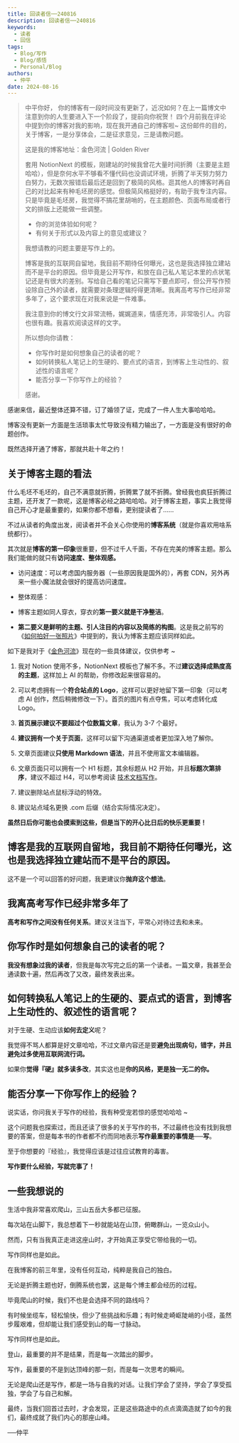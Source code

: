 ```yaml
---
title: 回读者信──240816
description: 回读者信──240816
keywords:
  - 读者
  - 回信
tags:
  - Blog/写作
  - Blog/感悟
  - Personal/Blog
authors:
  - 仲平
date: 2024-08-16
---
```


> 中平你好，
> 你的博客有一段时间没有更新了，近况如何？在上一篇博文中注意到你的人生要进入下一个阶段了，提前向你祝贺！
> 四个月前我在评论中提到你的博客对我的影响，现在我开通自己的博客啦~
> 这份邮件的目的，关于博客，一是分享体会，二是征求意见，三是请教问题。
>
> 这是我的博客地址：金色河流 | Golden River
>
> 套用 NotionNext 的模板，刚建站的时候我曾花大量时间折腾（主要是主题哈哈），但是奈何水平不够看不懂代码也没调试环境，折腾了半天努力努力白努力，无数次报错后最后还是回到了极简的风格。逛其他人的博客时再自己的对比起来有种毛坯房的感觉。但极简风格挺好的，有助于我专注内容。只是毕竟是毛坯房，我觉得不搞花里胡哨的，在主题颜色、页面布局或者行文的排版上还能做一些调整。
>
> - 你的浏览体验如何呢？
> - 有何关于形式以及内容上的意见或建议？
>
> 我想请教的问题主要是写作上的。
>
> 博客是我的互联网自留地，我目前不期待任何曝光，这也是我选择独立建站而不是平台的原因。但毕竟是公开写作，和放在自己私人笔记本里的点状笔记还是有很大的差别。写给自己看的笔记只需写下要点即可，但公开写作预设除自己外的读者，就需要对条理逻辑捋得更清晰。我离高考写作已经非常多年了，这个要求现在对我来说是一件难事。
>
> 我注意到你的博文行文非常流畅，娓娓道来，情感充沛，非常吸引人。内容也很有趣。我喜欢阅读这样的文字。
>
> 所以想向你请教：
>
> - 你写作时是如何想象自己的读者的呢？
> - 如何转换私人笔记上的生硬的、要点式的语言，到博客上生动性的、叙述性的语言呢？
> - 能否分享一下你写作上的经验？
>
> 感谢。

感谢来信，最近整体还算不错，订了婚领了证，完成了一件人生大事哈哈哈。

博客没有更新一方面是生活琐事太忙导致没有精力输出了，一方面是没有很好的命题创作。

既然选择开通了博客，那就共赴十年之约！

## 关于博客主题的看法

什么毛坯不毛坯的，自己不满意就折腾，折腾累了就不折腾。曾经我也疯狂折腾过主题，还开发了一款呢，这是博客必经之路哈哈哈。对于博客主题，事实上我觉得自己开心才是最重要的，如果你都不想看，更别提读者了……

不过从读者的角度出发，阅读者并不会关心你使用的**博客系统**（就是你喜欢用啥系统都行）。

其次就是**博客的第一印象**很重要，但不过千人千面，不存在完美的博客主题。那么我们能做的就只有**访问速度、整体观感。**

- 访问速度：可以考虑国内服务器（一些原因我是国外的），再套 CDN，另外再来一些小魔法就会很好的提高访问速度。

- 整体观感：

- 博客主题如同人穿衣，穿衣的**第一要义就是干净整洁**。

- **第二要义是鲜明的主题、引人注目的内容以及简练的构图**。这是我之前写的《[如何拍好一张照片](https://blog.7wate.com/archives/%E5%A6%82%E4%BD%95%E6%8B%8D%E5%A5%BD%E4%B8%80%E5%BC%A0%E7%85%A7%E7%89%87)》中提到的，我认为博客主题应该同样如此。

如下是我对于《[金色河流](https://www.goldenriver.site/)》现在的一些具体建议，仅供参考 ~

1. 我对 Notion 使用不多，NotionNext 模板也了解不多。不过**建议选择成熟度高的主题**，这样加上 AI 的帮助，你修改起来很容易的。

2. 可以考虑拥有一个**符合站点的 Logo**，这样可以更好地留下第一印象（可以考虑 AI 创作，然后稍微修改一下）。首页的图片有点夺焦，可以考虑转化成 Logo。

3. **首页展示建议不要超过个位数篇文章**，我认为 3-7 个最好。

4. **建议拥有一个关于页面**，这样可以留下沟通渠道或者更加深入地了解你。

5. 文章页面建议**只使用 Markdown 语法**，并且不使用富文本编辑器。

6. 文章页面只可以拥有一个 H1 标题，其余标题从 H2 开始，并且**标题次第排序**，建议不超过 H4，可以参考阅读 [技术文档写作](https://wiki.7wate.com/Tech/software-engineering/%E6%8A%80%E6%9C%AF%E6%96%87%E6%A1%A3/)。

7. 建议删除站点鼠标浮动的特效。

8. 建议站点域名更换 .com 后缀（结合实际情况决定）。

**虽然日后你可能也会摸索到这些，但是当下的开心比日后的快乐更重要！**

## 博客是我的互联网自留地，我目前不期待任何曝光，这也是我选择独立建站而不是平台的原因。

这不是一个可以回答的好问题，我更建议你**抛弃这个想法**。

## 我离高考写作已经非常多年了

**高考和写作之间没有任何关系**。建议关注当下，平常心对待过去和未来。

## 你写作时是如何想象自己的读者的呢？

**我没有想象过我的读者**，但我是每次写完之后的第一个读者。一篇文章，我甚至会通读数十遍，然后再改了又改，最终发表出来。

## 如何转换私人笔记上的生硬的、要点式的语言，到博客上生动性的、叙述性的语言呢？

对于生硬、生动应该**如何去定义**呢？

我觉得不骂人都算是好文章哈哈，不过文章内容还是要**避免出现病句，错字，并且避免过多使用互联网流行词。**

如果你**觉得『硬』就多读多改**，其实这也是**你的风格，更是独一无二的你。**

## 能否分享一下你写作上的经验？

说实话，你问我关于写作的经验，我有种受宠若惊的感觉哈哈哈 ~

这个问题我也探索过，而且还读了很多的关于写作的书，不过最终也没有找到我想要的答案，但是每本书的作者都不约而同地表示**写作最重要的事情是──写**。

至于你想要的『经验』，我觉得应该是过往应试教育的毒害。

**写作要什么经验，写就完事了！**

## 一些我想说的

生活中我非常喜欢爬山，三山五岳大多都已征服。

每次站在山脚下，我总想着下一秒就能站在山顶，俯瞰群山，一览众山小。

然而，只有当我真正走进这座山时，才开始真正享受它带给我的一切。

写作同样也是如此。

在我博客的前三年里，没有任何互动，纯粹是我自己的独白。

无论是折腾主题也好，倒腾系统也罢，这是每个博主都会经历的过程。

毕竟爬山的时候，我们不也是会选择不同的路线吗？

有时候坐缆车，轻松愉快，但少了些挑战和乐趣；有时候走崎岖陡峭的小径，虽然步履艰难，但却能让我们感受到山的每一寸脉动。

写作同样也是如此。

登山，最重要的并不是结果，而是每一次踏出的脚步。

写作，最重要的不是到达顶峰的那一刻，而是每一次思考的瞬间。

无论是爬山还是写作，都是一场与自我的对话。让我们学会了坚持，学会了享受孤独，学会了与自己和解。

最终，当我们回首过去时，才会发现，正是这些路途中的点点滴滴造就了如今的我们，最终成就了我们内心的那座山峰。

──仲平
